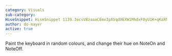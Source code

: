 ```yaml
---
category: Visuals
sub-category: 
HiseSnippet: HiseSnippet 1139.3ocsV8zaaaCEmxIpXVqdXEXW1MhdxF0yU1K+qKaXNI1tKnMIFwoY6VAiDsEQnHEDoiqQQ.1g8Aa22mjcaeCxdTTwxNwoqvCQGDD+89C+8dju2S8SkATkRlhbJe1zDJx4otClJzQGDQXBzgcPNek6QDkllhsP6OMgnTzPjiyZu1.3TdcT1y+7y6S3DQ.s.BgNWxBnukEyzEn8a+FFm2iDROiEOm1az9v.o3.IWNF3yZt9nDRvkjQziIF0J4hbdR2PlVlNPSzTExY88kgSGDImHr5eNSwtfSMKZhF.NxB2SxCML1fhNHhwC6eabqPfW5WjEVylE9F2iXgrY3EYiuNS.tvh4yGNk9Tzq47zy+ymdNyQu0sz6YtCBRYI5BIFt8ktGJfCpgD3HXdZY0EU5uK4dfDzPnaDStj1KEVLyhpa66WG2z2u1tU7p3MTlVkg+Ir+tXF9GwMasM7wKdQsJderhGFdd4KwIPRQqvDNGeIcpByD3ThHTFiCxNCUVM6JFwDzFJp9Mzo1S2pr5X6WpFSX5n83IQjpGQzQMLd.HUUfI9FF8p7mZ0w9M1byZ0103yJdWCN2PTfpiEAZlTfkhikZ5Ihp0tOI0QTCIwShXZJ7lJvLMlovIoTSdxqLaHt5Qv2v8sFinZiqNdb7Ezzp0pgA+U9ghkGvnkEgyPLrvDPsf3wq70dW6guaXLb3BwQ+7jMVPmrXZ1FM2FfPHkR4ThIlLl9eEV37m+mQ1BmcK8XKamtajZtOlJ4bia89nW46H1zeX4RxMrpHiS0wWQ3ioyTDJTVrRz8gqDmuQQfs7XNEkhCEL8IITwCUehxqofud2gcHZhojMGCzKglpYFJ3zgdEzKzV.W1sCUcoVljoabhTX7fyS04cerkr83RhlIFcFCnJKzzb1l4MkanOTz4b21SKVTu8DVnNZFP0+ncDkMJpnC7ueZ6bBZYimKblegjjFhtXzs8eK+jvvvaLpC2UiKPu4la91EQakCmorl9Acgx+0eZQyxKkhcbytw8bX69UCGe9OfatQC+5YfcXpDNY5IAZxU420.4CIbE0pvakS.CArVaXA9ElccS+lVfCFqzx3WmRRhXApEstCcHYLWuWRBkjZFSAh0oiyktOGF0.d6THgKAI9M1xdAdmc729U9amuAmIGMhSORFRWz4lgBvPBgfxM7wB9NE8bZ.bKbNBUrifzdbhdfdJ+tNqe2aOOtm.3BcptXmZMSPWQ3bDXKnAILn8dCNfwWxvwv1t3LMyf7bAP40BCOLCHDJld57C5eTFz84R2m41moChVNeKsD9BEjO17M+2Fp31c3P3Hufrq6162d7+GAzoxwlFEPW3TFzWvEJeF.kfAz76DlVfNkLMqrq8MqMYlATQX1BS8atvll0N4BadqPTLIHU99.aiWyOl7EYH.mDY+eVY3GEg03lnrlwfct9M7QwPow6CBLohuC39xso0JXy2uB1rwJXylqfMasB1r8JXyNeRaLck1aLzQzVl..86l0I1woqf.2xxtQh9WXRRQIJ
author: do-mayer
active: true
---
```

Paint the keyboard in random colours, and change their hue on NoteOn and NoteOff.

